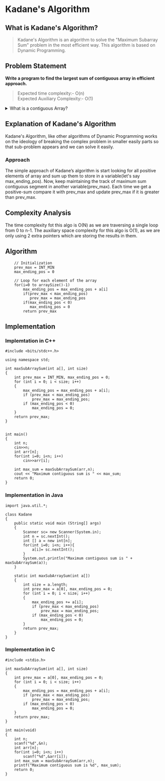 # Kadane's Algorithm 

## What is Kadane's Algorithm?
> Kadane's Algorithm is an algorithm to solve the "Maximum Subarray Sum" problem in the most efficient way. This algorithm is based on Dynamic Programming. 



## Problem Statement

**Write a program to find the largest sum of contiguous array in efficient approach.**


> Expected time complexity:- O(n) <br> Expected Auxiliary Complexity:- O(1) 



<details>
    <summary> What is a contiguous Array? </summary>
    A contiguous array is just an array stored in an unbroken block of memory: to access the next value in the array, we just move to the next memory address
</details>



## Explanation of Kadane's Algorithm
 Kadane's Algorithm, like other algorithms of Dynamic Programming works on the ideology of breaking the complex problem in smaller easily parts so that sub-problem appears and we can solve it easily.



### Approach
 The simple approach of Kadane’s algorithm is start looking for all positive elements of array and sum up them to store in a variable(let's say max_ending_pos). Now, keep maintaining the track of maximum sum contiguous segment in another variable(prev_max). Each time we get a positive-sum compare it with prev_max and update prev_max if it is greater than prev_max. 


## Complexity Analysis

The time complexity fot this algo is O(N) as we are traversing a single loop from 0 to n-1.
The auxiliary space complexity for this algo is O(1), as we are only using 2 extra pointers which are storing the results in them.

## Algorithm
```
    // Initialization
    prev_max = INT_MIN
    max_ending_pos = 0

    // Loop for each element of the array
    for(i=0 to arraySize()-1)
	    max_ending_pos = max_ending_pos + a[i]
        if(prev_max < max_ending_pos)
           prev_max = max_ending_pos
        if(max_ending_pos < 0)
           max_ending_pos = 0
        return prev_max

```



## Implementation

### Implemtation in C++

```
#include <bits/stdc++.h>

using namespace std;

int maxSubArraySum(int a[], int size)
{
    int prev_max = INT_MIN, max_ending_pos = 0;
	for (int i = 0; i < size; i++)
    {
        max_ending_pos = max_ending_pos + a[i];
        if (prev_max < max_ending_pos)
            prev_max = max_ending_pos;
        if (max_ending_pos < 0)
            max_ending_pos = 0;
    }
    return prev_max;
}


int main()
{
    int n;
    cin>>n;
    int arr[n];
    for(int i=0; i<n; i++)
        cin>>arr[i];

    int max_sum = maxSubArraySum(arr,n);
    cout << "Maximum contiguous sum is " << max_sum;
    return 0;
}
```

### Implementation in Java

```
import java.util.*;

class Kadane
{
    public static void main (String[] args)
    {
        Scanner sc= new Scanner(System.in);
        int n = sc.nextInt();
        int [] a = new int[n];
        for(int i=0; i<n; i++){
            a[i]= sc.nextInt();
        }
        System.out.println("Maximum contiguous sum is " + maxSubArraySum(a));
    }

    static int maxSubArraySum(int a[])
    {
        int size = a.length;
        int prev_max = a[0], max_ending_pos = 0;
        for (int i = 0; i < size; i++)
        {
            max_ending_pos += a[i];
            if (prev_max < max_ending_pos)
                prev_max = max_ending_pos;
            if (max_ending_pos < 0)
                max_ending_pos = 0;
        }
        return prev_max;
    }
}

```

### Implementation in C
```
#include <stdio.h>

int maxSubArraySum(int a[], int size)
{
    int prev_max = a[0], max_ending_pos = 0;
    for (int i = 0; i < size; i++)
    {
        max_ending_pos = max_ending_pos + a[i];
        if (prev_max < max_ending_pos)
            prev_max = max_ending_pos;
        if (max_ending_pos < 0)
            max_ending_pos = 0;
    }
    return prev_max;
}

int main(void)
{
    int n;
    scanf("%d",&n);
    int arr[n];
    for(int i=0; i<n; i++)
        scanf("%d",&arr[i]);
    int max_sum = maxSubArraySum(arr,n);
    printf("Maximum contiguous sum is %d", max_sum);
    return 0;
}

```
